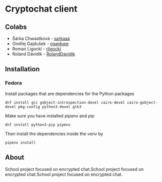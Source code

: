 # Cryptochat client
## Colabs
- Šárka Chwastková - [sarkaaa](https://github.com/sarkaaa)
- Ondřej Gajdušek - [ogajduse](https://github.com/ogajduse)
- Roman Ligocki - [rligocki](https://github.com/rligocki)
- Roland Dávidík - [RolandDavidik](https://github.com/RolandDavidik)

## Installation
### Fedora
Install packages that are dependencies for the Python packages
```
dnf install gcc gobject-introspection-devel cairo-devel cairo-gobject-devel pkg-config python3-devel gtk3
```
Make sure you have installed pipenv and pip
```
dnf install python3-pip pipenv
```
Then install the dependencies inside the venv by
```
pipenv install
```

## About
School project focused on encrypted chat.School project focused on encrypted chat.School project focused on encrypted chat.

